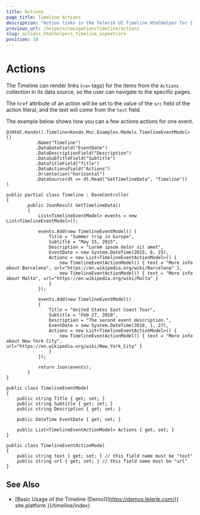```yaml
---
title: Actions
page_title: Timeline Actions
description: "Action links in the Telerik UI Timeline HtmlHelper for {{ site.framework }}."
previous_url: /helpers/navigation/timeline/actions
slug: actions_htmlhelpers_timeline_aspnetcore
position: 10
---
```


# Actions

The Timeline can render links (`<a>` tags) for the items from the `Actions` collection in its data source, so the user can navigate to the specific pages.

The `href` attribute of an action will be set to the value of the `src` field of the action literal, and the text will come from the `text` field.

The example below shows how you can a few actions actions for one event.

```Razor
@(Html.Kendo().Timeline<Kendo.Mvc.Examples.Models.TimelineEventModel>()
           .Name("Timeline")
           .DataDateField("EventDate")
           .DataDescriptionField("Description")
           .DataSubTitleField("Subtitle")
           .DataTitleField("Title")
           .DataActionsField("Actions")
           .Orientation("horizontal")
           .DataSource(dt => dt.Read("GetTimelineData", "Timeline"))
)
```
```Controller
public partial class Timeline : BaseController
{
        public JsonResult GetTimelineData()
        {
            List<TimelineEventModel> events = new List<TimelineEventModel>();

            events.Add(new TimelineEventModel() {
                Title = "Summer trip in Europe",
                Subtitle = "May 15, 2015",
                Description = "Lorem ipsum dolor sit amet",
                EventDate = new System.DateTime(2015, 6, 25),
                Actions = new List<TimelineEventActionModel>() {
                    new TimelineEventActionModel() { text = "More info about Barcelona", url="https://en.wikipedia.org/wiki/Barcelona" },
                    new TimelineEventActionModel() { text = "More info about Malta", url="https://en.wikipedia.org/wiki/Malta" }
                }
            });

            events.Add(new TimelineEventModel()
            {
                Title = "United States East Coast Tour",
                Subtitle = "Feb 27, 2018",
                Description = "The second event description.",
                EventDate = new System.DateTime(2018, 1, 27),
                Actions = new List<TimelineEventActionModel>() {
                    new TimelineEventActionModel() { text = "More info about New York City", url="https://en.wikipedia.org/wiki/New_York_City" }
                }
            });

            return Json(events);
        }
}
```
```Model
public class TimelineEventModel
{
    public string Title { get; set; }
    public string Subtitle { get; set; }
    public string Description { get; set; }

    public DateTime EventDate { get; set; }

    public List<TimelineEventActionModel> Actions { get; set; }
}

public class TimelineEventActionModel
{
    public string text { get; set; } // this field name must be "text"
    public string url { get; set; } // this field name must be "url"
}
```

## See Also


* [Basic Usage of the Timeline (Demo)](https://demos.telerik.com/{{ site.platform }}/timeline/index)


